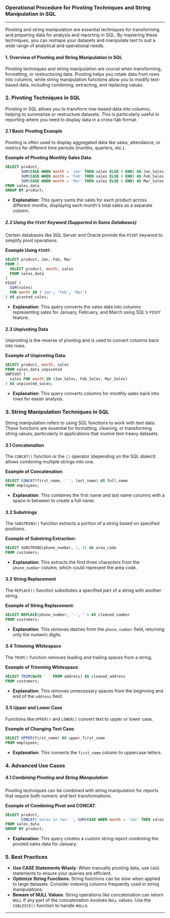 ### Operational Procedure for Pivoting Techniques and String Manipulation in SQL

---
Pivoting and string manipulation are essential techniques for transforming and preparing data for analysis and reporting in SQL. By mastering these techniques, you can reshape your datasets and manipulate text to suit a wide range of analytical and operational needs.

#### 1. **Overview of Pivoting and String Manipulation in SQL**

Pivoting techniques and string manipulation are crucial when transforming, formatting, or restructuring data. Pivoting helps you rotate data from rows into columns, while string manipulation functions allow you to modify text-based data, including combining, extracting, and replacing values.


### 2. **Pivoting Techniques in SQL**

Pivoting in SQL allows you to transform row-based data into columns, helping to summarize or restructure datasets. This is particularly useful in reporting where you need to display data in a cross-tab format.

#### 2.1 **Basic Pivoting Example**

Pivoting is often used to display aggregated data like sales, attendance, or metrics for different time periods (months, quarters, etc.).

**Example of Pivoting Monthly Sales Data**:
```sql
SELECT product,
       SUM(CASE WHEN month = 'Jan' THEN sales ELSE 0 END) AS Jan_Sales,
       SUM(CASE WHEN month = 'Feb' THEN sales ELSE 0 END) AS Feb_Sales,
       SUM(CASE WHEN month = 'Mar' THEN sales ELSE 0 END) AS Mar_Sales
FROM sales_data
GROUP BY product;
```
- **Explanation**: This query sums the sales for each product across different months, displaying each month's total sales as a separate column.

##### 2.2 **Using the `PIVOT` Keyword (Supported in Some Databases)**
Certain databases like SQL Server and Oracle provide the `PIVOT` keyword to simplify pivot operations.

**Example Using `PIVOT`**:
```sql
SELECT product, Jan, Feb, Mar
FROM (
  SELECT product, month, sales
  FROM sales_data
) 
PIVOT (
  SUM(sales) 
  FOR month IN ('Jan', 'Feb', 'Mar')
) AS pivoted_sales;
```
- **Explanation**: This query converts the sales data into columns representing sales for January, February, and March using SQL's `PIVOT` feature.

#### 2.3 **Unpivoting Data**
Unpivoting is the reverse of pivoting and is used to convert columns back into rows.

**Example of Unpivoting Data**:
```sql
SELECT product, month, sales
FROM sales_data_unpivoted
UNPIVOT (
  sales FOR month IN (Jan_Sales, Feb_Sales, Mar_Sales)
) AS unpivoted_sales;
```
- **Explanation**: This query converts columns for monthly sales back into rows for easier analysis.


### 3. **String Manipulation Techniques in SQL**

String manipulation refers to using SQL functions to work with text data. These functions are essential for formatting, cleaning, or transforming string values, particularly in applications that involve text-heavy datasets.

#### 3.1 **Concatenation**
The `CONCAT()` function or the `||` operator (depending on the SQL dialect) allows combining multiple strings into one.

**Example of Concatenation**:
```sql
SELECT CONCAT(first_name, ' ', last_name) AS full_name
FROM employees;
```
- **Explanation**: This combines the first name and last name columns with a space in between to create a full name.

#### 3.2 **Substrings**
The `SUBSTRING()` function extracts a portion of a string based on specified positions.

**Example of Substring Extraction**:
```sql
SELECT SUBSTRING(phone_number, 1, 3) AS area_code
FROM customers;
```
- **Explanation**: This extracts the first three characters from the `phone_number` column, which could represent the area code.

#### 3.3 **String Replacement**
The `REPLACE()` function substitutes a specified part of a string with another string.

**Example of String Replacement**:
```sql
SELECT REPLACE(phone_number, '-', '') AS cleaned_number
FROM customers;
```
- **Explanation**: This removes dashes from the `phone_number` field, returning only the numeric digits.

#### 3.4 **Trimming Whitespace**
The `TRIM()` function removes leading and trailing spaces from a string.

**Example of Trimming Whitespace**:
```sql
SELECT TRIM(both ' ' FROM address) AS cleaned_address
FROM customers;
```
- **Explanation**: This removes unnecessary spaces from the beginning and end of the `address` field.

#### 3.5 **Upper and Lower Case**
Functions like `UPPER()` and `LOWER()` convert text to upper or lower case.

**Example of Changing Text Case**:
```sql
SELECT UPPER(first_name) AS upper_first_name
FROM employees;
```
- **Explanation**: This converts the `first_name` column to uppercase letters.


### 4. **Advanced Use Cases**

##### 4.1 **Combining Pivoting and String Manipulation**
Pivoting techniques can be combined with string manipulation for reports that require both numeric and text transformations.

**Example of Combining Pivot and CONCAT**:
```sql
SELECT product, 
       CONCAT('Sales in Jan: ', SUM(CASE WHEN month = 'Jan' THEN sales ELSE 0 END)) AS Jan_Report
FROM sales_data
GROUP BY product;
```
- **Explanation**: This query creates a custom string report combining the pivoted sales data for January.


### 5. **Best Practices**

- **Use CASE Statements Wisely**: When manually pivoting data, use `CASE` statements to ensure your queries are efficient.
- **Optimize String Functions**: String functions can be slow when applied to large datasets. Consider indexing columns frequently used in string manipulations.
- **Beware of NULL Values**: String operations like concatenation can return `NULL` if any part of the concatenation involves `NULL` values. Use the `COALESCE()` function to handle `NULL`s.

---

